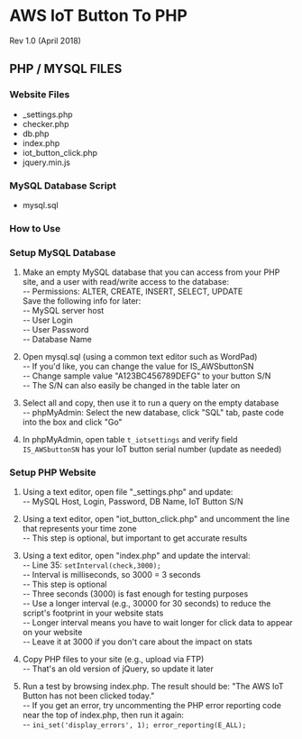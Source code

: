 # AWS IoT Button To PHP 
Rev 1.0 (April 2018)
  
## PHP / MYSQL FILES
  
### Website Files
  
- _settings.php  
- checker.php  
- db.php  
- index.php  
- iot_button_click.php  
- jquery.min.js  
  
### MySQL Database Script
  
- mysql.sql  
  
### How to Use  
  
### Setup MySQL Database
  
1. Make an empty MySQL database that you can access from your PHP site, and a user with read/write access to the database:  
  -- Permissions: ALTER, CREATE, INSERT, SELECT, UPDATE  
Save the following info for later:  
  -- MySQL server host  
  -- User Login  
  -- User Password  
  -- Database Name  
  
2. Open mysql.sql (using a common text editor such as WordPad)  
  -- If you'd like, you can change the value for IS_AWSbuttonSN  
  -- Change sample value "A123BC456789DEFG" to your button S/N  
  -- The S/N can also easily be changed in the table later on  
  
3. Select all and copy, then use it to run a query on the empty database   
  -- phpMyAdmin: Select the new database, click "SQL" tab, paste code into the box and click "Go"
  
4. In phpMyAdmin, open table `t_iotsettings` and verify field `IS_AWSbuttonSN` has your IoT button serial number (update as needed)
  
### Setup PHP Website
  
1. Using a text editor, open file "_settings.php" and update:  
  -- MySQL Host, Login, Password, DB Name, IoT Button S/N  
  
2. Using a text editor, open "iot_button_click.php" and uncomment the line that represents your time zone  
  -- This step is optional, but important to get accurate results     
  
3. Using a text editor, open "index.php" and update the interval:  
  -- Line 35: `setInterval(check,3000);`  
  -- Interval is milliseconds, so 3000 = 3 seconds  
  -- This step is optional  
  -- Three seconds (3000) is fast enough for testing purposes  
  -- Use a longer interval (e.g., 30000 for 30 seconds) to reduce the script's footprint in your website stats  
  -- Longer interval means you have to wait longer for click data to appear on your website  
  -- Leave it at 3000 if you don't care about the impact on stats  
  
4. Copy PHP files to your site (e.g., upload via FTP)  
  -- That's an old version of jQuery, so update it later  
  
5. Run a test by browsing index.php. The result should be: "The AWS IoT Button has not been clicked today."  
  -- If you get an error, try uncommenting the PHP error reporting code near the top of index.php, then run it again:  
  -- `ini_set('display_errors', 1); error_reporting(E_ALL);`  
  

